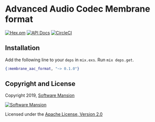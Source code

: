 # Advanced Audio Codec Membrane format

[![Hex.pm](https://img.shields.io/hexpm/v/membrane_aac_format.svg)](https://hex.pm/packages/membrane_aac_format)
[![API Docs](https://img.shields.io/badge/api-docs-yellow.svg?style=flat)](https://hexdocs.pm/membrane_aac_format/)
[![CircleCI](https://circleci.com/gh/membraneframework/membrane_aac_format.svg?style=svg)](https://circleci.com/gh/membraneframework/membrane_aac_format)

## Installation

Add the following line to your `deps` in `mix.exs`. Run `mix deps.get`.

```elixir
{:membrane_aac_format, "~> 0.1.0"}
```

## Copyright and License

Copyright 2019, [Software Mansion](https://swmansion.com/?utm_source=git&utm_medium=readme&utm_campaign=membrane_aac_format)

[![Software Mansion](https://logo.swmansion.com/logo?color=white&variant=desktop&width=200&tag=membrane-github)](https://swmansion.com/?utm_source=git&utm_medium=readme&utm_campaign=membrane_aac_format)

Licensed under the [Apache License, Version 2.0](LICENSE)

